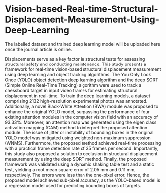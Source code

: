 # Vision-based-Real-time-Structural-Displacement-Measurement-Using-Deep-Learning
The labelled dataset and trained deep learning model will be uploaded here once the journal article is online.

Displacements serve as a key factor in structural tests for assessing structural safety and conducting maintenance. This study presents a framework for real-time vision-based structural displacement measurement using deep learning and object tracking algorithms. The You Only Look Once (YOLO) object detection deep learning algorithm and the deep SORT (Simple Online Real-Time Tracking) algorithm were used to track a chessboard target in input video frames for estimating structural displacement in real-time. To train the deep learning models, a dataset comprising 2132 high-resolution experimental photos was annotated. Additionally, a novel Black-White Attention (BWA) module was proposed to enhance the original YOLO model, surpassing the performance of four existing attention modules in the computer vision field with an accuracy of 93.33%. Moreover, an attention map was generated using the eigen class activation mapping (CAM) method to interpret the proposed attention module. The issue of jitter or instability of bounding boxes in the original YOLO model was mitigated using weighted non-maximum suppression (WNMS). Furthermore, the proposed method achieved real-time processing with a practical frame detection rate of 35 frames per second. Importantly, this study also proposed a solution to occlusion in structural displacement measurement by using the deep SORT method. Finally, the proposed framework was validated using a dynamic shaking table test and a static test, yielding a root mean square error of 2.05 mm and 0.11 mm, respectively. The errors were less than the one-pixel error. Hence, the proposed model achieved sub-pixel accuracy, as the YOLO-based model is a regression model used for predicting bounding boxes of targets.

